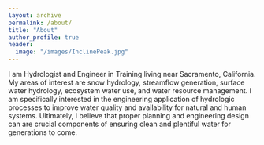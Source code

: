 ```yaml
---
layout: archive
permalink: /about/
title: "About"
author_profile: true
header:
  image: "/images/InclinePeak.jpg"
---
```


I am Hydrologist and Engineer in Training living near Sacramento, California. My areas of interest are snow hydrology, streamflow generation, surface water hydrology, ecosystem water use, and water resource management. I am specifically interested in the engineering application of hydrologic processes to improve water quality and availability for natural and human systems. Ultimately, I believe that proper planning and engineering design can are crucial components of ensuring clean and plentiful water for generations to come.

